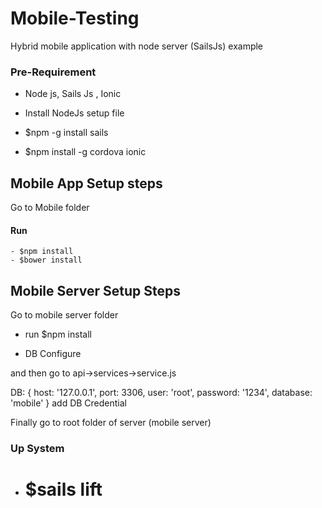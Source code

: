 # Mobile-Testing
Hybrid mobile application with node server (SailsJs) example
### Pre-Requirement 
 - Node js, Sails Js , Ionic 

 - Install NodeJs setup file
 - $npm -g install sails
 - $npm install -g cordova ionic
 
## Mobile App Setup steps 

Go to Mobile folder
 
#### Run 
    - $npm install 
    - $bower install
 
 
## Mobile Server Setup Steps

 
 Go to mobile server folder
 
  - run $npm install
  
  - DB Configure 
  
  and then go to      api->services->service.js 
  
  DB: {
    host: '127.0.0.1',
    port: 3306,
    user: 'root',
    password: '1234',
    database: 'mobile'
  }
  add DB Credential 
  
  Finally go to root folder of server (mobile server)
  
 ### Up System 
 - # $sails lift



